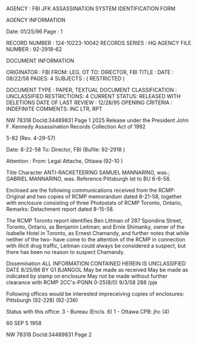 AGENCY : FBI
JFK ASSASSINATION SYSTEM
IDENTIFICATION FORM

AGENCY INFORMATION

Date: 01/25/96
Page : 1

RECORD NUMBER : 124-10223-10042
RECORDS SERIES : HQ
AGENCY FILE NUMBER : 92-2918-62

DOCUMENT INFORMATION

ORIGINATOR : FBI
FROM: LEG, OT
TO: DIRECTOR, FBI
TITLE :
DATE : 08/22/58
PAGES: 4
SUBJECTS : ( RESTRICTED )

DOCUMENT TYPE : PAPER, TEXTUAL DOCUMENT
CLASSIFICATION : UNCLASSIFIED
RESTRICTIONS: 4
CURRENT STATUS: RELEASED WITH DELETIONS
DATE OF LAST REVIEW : 12/28/95
OPENING CRITERIA : INDEFINITE
COMMENTS: INC LTR, RPT

NW 78318 Docld:34489831 Page 1
2025 Release under the President John F. Kennedy
Assassination Records Collection Act of 1992

5-82 (Rev. 4-29-57)

Date: 8-22-58
To: Director, FBI (Bufile: 92-2918 )

Attention :
From: Legal Attache, Ottawa (92-10 )

Title Character
ANTI-RACKETEERING
SAMUEL MANNARINO, was.;
GABRIEL MANNARINO, was.
Reference
Pittsburgh let to BU 6-6-58.

Enclosed are the following communications received from the RCMP: Original and two
copies of RCMP memorandum dated 8-21-58, together with enclosure
consisting of three Photostats of RCMP Toronto, Ontario,
Remarks: Detachment report dated 8-15-58.

The RCMP Toronto report identifies Ben Littman of 287 Spondina
Street, Toronto, Ontario, as Benjamin Leitman; and Ernie
Shimanky, owner of the Isabelle Hotel in Toronto, as Ernest
Chamandy, and further notes that while neither of the two-
have come to the attention of the RCMP in connection with
illicit drug traffic, Leitman could always be considered
a suspect, but there has been no reason to suspect Chamandy.

Dissemination
ALL INFORMATION CONTAINED
HEREIN IS UNCLASSIFIED
DATE 8/25/86 BY G1 BJANGOL
May be made as received
May be made as indicated by stamp on enclosure
May not be made without further clearance with RCMP 2CC's-PGNN 0-25(8/0)
9/3/58 288 /pje

Following offices would be interested impreceiving copies of enclosures:
Pittsburgh (92-228) (92-236)

Status with this office:
3 - Bureau (Encls. 6)
1 - Ottawa
CPB: jhc
(4)

60 SEP 5 1958

NW 78318 Docld:34489831 Page 2
